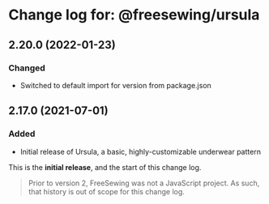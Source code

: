 # Change log for: @freesewing/ursula


## 2.20.0 (2022-01-23)

### Changed

 - Switched to default import for version from package.json

## 2.17.0 (2021-07-01)

### Added

 - Initial release of Ursula, a basic, highly-customizable underwear pattern


This is the **initial release**, and the start of this change log.

> Prior to version 2, FreeSewing was not a JavaScript project.
> As such, that history is out of scope for this change log.

